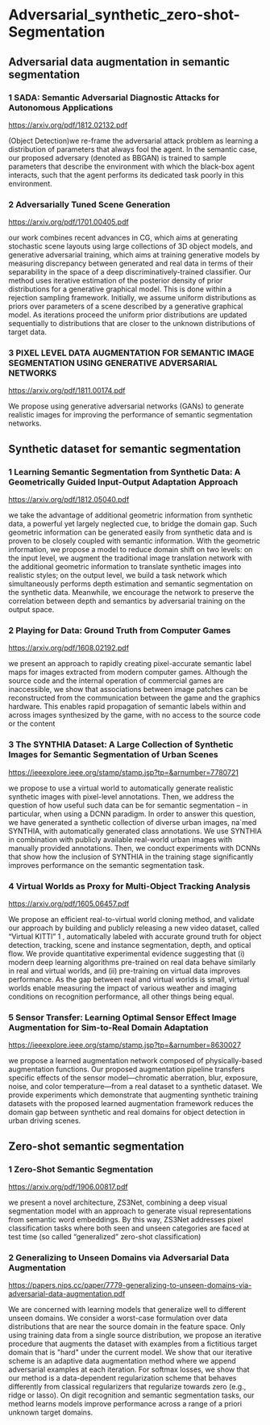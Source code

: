 # Adversarial_synthetic_zero-shot-Segmentation

## Adversarial data augmentation in semantic segmentation
### 1 SADA: Semantic Adversarial Diagnostic Attacks for Autonomous Applications
https://arxiv.org/pdf/1812.02132.pdf

(Object Detection)we re-frame the adversarial attack problem as learning a distribution of parameters that always fool the agent. In the semantic case, our proposed adversary (denoted as BBGAN) is trained to sample parameters that describe the environment with which the black-box agent interacts, such that the agent performs its dedicated task poorly in this environment.
### 2 Adversarially Tuned Scene Generation
https://arxiv.org/pdf/1701.00405.pdf

our work combines recent advances in CG, which aims at generating stochastic scene layouts using large collections of 3D object models, and generative adversarial training, which aims at training generative models by measuring discrepancy between generated and real data in terms of their separability in the space of a deep discriminatively-trained classifier. Our method uses iterative estimation of the posterior density of prior distributions for a generative graphical model. This is done within a rejection sampling framework. Initially, we assume uniform distributions as priors over parameters of a scene described by a generative graphical model. As iterations proceed the uniform prior distributions are updated sequentially to distributions that are closer to the unknown distributions of target data.
### 3 PIXEL LEVEL DATA AUGMENTATION FOR SEMANTIC IMAGE SEGMENTATION USING GENERATIVE ADVERSARIAL NETWORKS
https://arxiv.org/pdf/1811.00174.pdf

We propose using generative adversarial networks (GANs) to generate realistic images for improving the performance of semantic segmentation networks.

## Synthetic dataset for semantic segmentation
### 1 Learning Semantic Segmentation from Synthetic Data: A Geometrically Guided Input-Output Adaptation Approach
https://arxiv.org/pdf/1812.05040.pdf

we take the advantage of additional geometric information from synthetic data, a powerful yet largely neglected cue, to bridge the domain gap. Such geometric information can be generated easily from synthetic data and is proven to be closely coupled with semantic information. With the geometric information, we propose a model to reduce domain shift on two levels: on the input level, we augment the traditional image translation network with the additional geometric information to translate synthetic images into realistic styles; on the output level, we build a task network which simultaneously performs depth estimation and semantic segmentation on the synthetic data. Meanwhile, we encourage the network to preserve the correlation between depth and semantics by adversarial training on the output space.
### 2 Playing for Data: Ground Truth from Computer Games
https://arxiv.org/pdf/1608.02192.pdf

we present an approach to rapidly creating pixel-accurate semantic label maps for images extracted from modern computer games. Although the source code and the internal operation of commercial games are inaccessible, we show that associations between image patches can be reconstructed from the communication between the game and the graphics hardware. This enables rapid propagation of semantic labels within and across images synthesized by the game, with no access to the source code or the content
### 3 The SYNTHIA Dataset: A Large Collection of Synthetic Images for Semantic Segmentation of Urban Scenes
https://ieeexplore.ieee.org/stamp/stamp.jsp?tp=&arnumber=7780721

we propose to use a virtual world to automatically generate realistic synthetic images with pixel-level annotations. Then, we address the question of how useful such data can be for semantic segmentation – in particular, when using a DCNN paradigm. In order to answer this question, we have generated a synthetic collection of diverse urban images, na`med SYNTHIA, with automatically generated class annotations. We use SYNTHIA in combination with publicly available real-world urban images with manually provided annotations. Then, we conduct experiments with DCNNs that show how the inclusion of SYNTHIA in the training stage significantly improves performance on the semantic segmentation task.
### 4 Virtual Worlds as Proxy for Multi-Object Tracking Analysis
https://arxiv.org/pdf/1605.06457.pdf

We propose an efficient real-to-virtual world cloning method, and validate our approach by building and publicly releasing a new video dataset, called “Virtual KITTI” 1 , automatically labeled with accurate ground truth for object detection, tracking, scene and instance segmentation, depth, and optical flow. We provide quantitative experimental evidence suggesting that (i) modern deep learning algorithms pre-trained on real data behave similarly in real and virtual worlds, and (ii) pre-training on virtual data improves performance. As the gap between real and virtual worlds is small, virtual worlds enable measuring the impact of various weather and imaging conditions on recognition performance, all other things being equal.
### 5 Sensor Transfer: Learning Optimal Sensor Effect Image Augmentation for Sim-to-Real Domain Adaptation
https://ieeexplore.ieee.org/stamp/stamp.jsp?tp=&arnumber=8630027

we propose a learned augmentation network composed of physically-based augmentation functions. Our proposed augmentation pipeline transfers specific effects of the sensor model—chromatic aberration, blur, exposure, noise, and color temperature—from a real dataset to a synthetic dataset. We provide experiments which demonstrate that augmenting synthetic training datasets with the proposed learned augmentation framework reduces the domain gap between synthetic and real domains for object detection in urban driving scenes.

## Zero-shot semantic segmentation
### 1 Zero-Shot Semantic Segmentation
https://arxiv.org/pdf/1906.00817.pdf

we present a novel architecture, ZS3Net, combining a deep visual segmentation model with an approach to generate visual representations from semantic word embeddings. By this way, ZS3Net addresses pixel classification tasks where both seen and unseen categories are faced at test time (so called “generalized” zero-shot classification)
### 2 Generalizing to Unseen Domains via Adversarial Data Augmentation
https://papers.nips.cc/paper/7779-generalizing-to-unseen-domains-via-adversarial-data-augmentation.pdf

We are concerned with learning models that generalize well to different unseen domains. We consider a worst-case formulation over data distributions that are near the source domain in the feature space. Only using training data from a single source distribution, we propose an iterative procedure that augments the dataset with examples from a fictitious target domain that is "hard" under the current model. We show that our iterative scheme is an adaptive data augmentation method where we append adversarial examples at each iteration. For softmax losses, we show that our method is a data-dependent regularization scheme that behaves differently from classical regularizers that regularize towards zero (e.g., ridge or lasso). On digit recognition and semantic segmentation tasks, our method learns models improve performance across a range of a priori unknown target domains.
